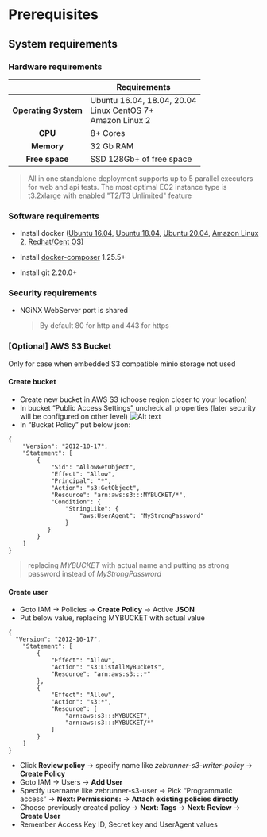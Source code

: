 #  Prerequisites

## System requirements 

### Hardware requirements

|                         	| Requirements                                                     	|
|:-----------------------:	|------------------------------------------------------------------	|
| <b>Operating System</b> 	| Ubuntu 16.04, 18.04, 20.04<br>Linux CentOS 7+<br>Amazon Linux 2 	|
| <b>       CPU      </b> 	| 8+ Cores                                                         	|
| <b>      Memory    </b> 	| 32 Gb RAM                                                        	|
| <b>    Free space  </b> 	| SSD 128Gb+ of free space                                         	|

> All in one standalone deployment supports up to 5 parallel executors for web and api tests. The most optimal EC2 instance type is t3.2xlarge with enabled "T2/T3 Unlimited" feature

### Software requirements

* Install docker ([Ubuntu 16.04](https://www.digitalocean.com/community/tutorials/how-to-install-and-use-docker-on-ubuntu-16-04), [Ubuntu 18.04](https://www.digitalocean.com/community/tutorials/how-to-install-and-use-docker-on-ubuntu-18-04), [Ubuntu 20.04](https://www.digitalocean.com/community/tutorials/how-to-install-and-use-docker-on-ubuntu-20-04), [Amazon Linux 2](https://docs.aws.amazon.com/AmazonECS/latest/developerguide/docker-basics.html), [Redhat/Cent OS](https://www.cyberciti.biz/faq/install-use-setup-docker-on-rhel7-centos7-linux/))
  
* Install [docker-composer](https://docs.docker.com/compose/install/#install-compose) 1.25.5+

* Install git 2.20.0+

### Security requirements

* NGiNX WebServer port is shared
  > By default 80 for http and 443 for https

### [Optional] AWS S3 Bucket

Only for case when embedded S3 compatible minio storage not used

#### Create bucket 

* Create new bucket in AWS S3 (choose region closer to your location)
* In bucket “Public Access Settings” uncheck all properties (later security will be configured on other level)
![Alt text](https://github.com/zebrunner/zebrunner/blob/master/docs/img/s3.png?raw=true "AWS S3 Bucket")
* In “Bucket Policy” put below json:
```
{
    "Version": "2012-10-17",
    "Statement": [
        {
            "Sid": "AllowGetObject",
            "Effect": "Allow",
            "Principal": "*",
            "Action": "s3:GetObject",
            "Resource": "arn:aws:s3:::MYBUCKET/*",
            "Condition": {
                "StringLike": {
                    "aws:UserAgent": "MyStrongPassword"
                }
           }
        }
    ]
}
```
   > replacing _MYBUCKET_ with actual name and putting as strong password instead of _MyStrongPassword_
  
#### Create user

* Goto IAM -> Policies -> **Create Policy** -> Active **JSON**
* Put below value, replacing MYBUCKET with actual value
```
{
  "Version": "2012-10-17",
    "Statement": [
        {
            "Effect": "Allow",
            "Action": "s3:ListAllMyBuckets",
            "Resource": "arn:aws:s3:::*"
        },
        {
            "Effect": "Allow",
            "Action": "s3:*",
            "Resource": [
                "arn:aws:s3:::MYBUCKET",
                "arn:aws:s3:::MYBUCKET/*"
            ]
        }
    ]
}
```
* Click **Review policy** -> specify name like _zebrunner-s3-writer-policy_ -> **Create Policy**
* Goto IAM -> Users -> **Add User**
* Specify username like zebrunner-s3-user -> Pick “Programmatic access” -> **Next: Permissions:** -> **Attach existing policies directly**
* Choose previously created policy -> **Next: Tags** -> **Next: Review** -> **Create User**
* Remember Access Key ID,  Secret key and UserAgent values
